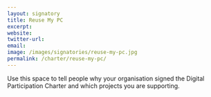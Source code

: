 ```yaml
---
layout: signatory
title: Reuse My PC
excerpt: 
website: 
twitter-url:
email: 
image: /images/signatories/reuse-my-pc.jpg
permalink: /charter/reuse-my-pc/
---
```


Use this space to tell people why your organisation signed the Digital Participation Charter and which projects you are supporting.
